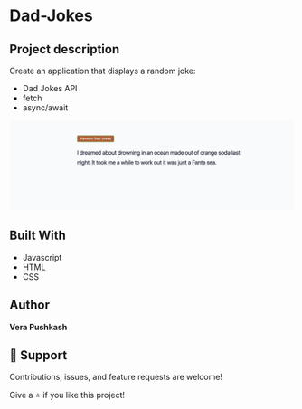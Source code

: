 # Dad-Jokes


## Project description
Create an application that displays a random joke:
- Dad Jokes API
- fetch
- async/await



![Dark-mode](https://github.com/barcelo2/Dad-Jokes/blob/main/DanJokes/Screenshot%202022-07-18%20at%2015.58.26.png)




## Built With

- Javascript
- HTML 
- CSS

## Author

**Vera Pushkash**

## 🤝 Support

Contributions, issues, and feature requests are welcome!

Give a ⭐️ if you like this project!
